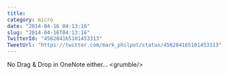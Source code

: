 ```yaml
---
title: 
category: micro
date: "2014-04-16 04:13:16"
slug: "2014-04-16T04:13:16"
TwitterId: "456284165101453313"
TweetUrl: "https://twitter.com/mark_philpot/status/456284165101453313"
---
```


No Drag &amp; Drop in OneNote either… &lt;grumble/&gt;
